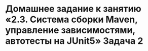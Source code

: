 # Домашнее задание к занятию «2.3. Система сборки Maven, управление зависимостями, автотесты на JUnit5» Задача 2